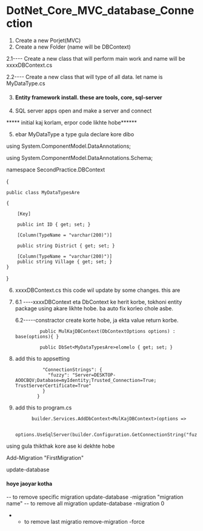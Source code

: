 # DotNet_Core_MVC_database_Connection

1. Create a new Porjet(MVC)
2. Create a new Folder (name will be DBContext)

2.1---- Create a new class that will perform main work and name will be xxxxDBContext.cs
 
2.2---- Create a new  class that will type of all data. let name is MyDataType.cs


3. #### Entity framework install. these are tools,  core, sql-server

4. SQL server apps open and make a server and connect

***** initial kaj korlam, erpor code likhte hobe******

5. ebar MyDataType a type gula declare kore dibo

using System.ComponentModel.DataAnnotations;

using System.ComponentModel.DataAnnotations.Schema;

namespace SecondPractice.DBContext

{

    public class MyDataTypesAre
    
    {
    
        [Key]
        
        public int ID { get; set; }
        
        [Column(TypeName = "varchar(200)")]
        
        public string District { get; set; }

        [Column(TypeName = "varchar(200)")]
        public string Village { get; set; }
    }
}

6.  xxxxDBContext.cs this code wil update by some changes. this are
7.  
    6.1 ----xxxxDBContext eta DbContext ke herit korbe, tokhoni entity package using akare likhte hobe. ba auto fix korleo chole asbe.
    
    6.2-----constractor create korte hobe, ja ekta value return korbe.
    
                public MulKajDBContext(DbContextOptions options) : base(options){ }
    
                public DbSet<MyDataTypesAre>elomelo { get; set; }
    
9. add this to appsetting

                 "ConnectionStrings": {
                   "fuzzy": "Server=DESKTOP-AOOCBQV;Database=myIdentity;Trusted_Connection=True; TrustServerCertificate=True"
                 }
               } 

11. add this to program.cs
              
              builder.Services.AddDbContext<MulKajDBContext>(options =>
              
              options.UseSqlServer(builder.Configuration.GetConnectionString("fuzzy")));

using gula thikthak kore ase ki dekhte hobe


Add-Migration "FirstMigration"

update-database

####  hoye jaoyar kotha


-- to remove specific migration
update-database -migration "migration name"
-- to remove all migration
update-database -migration 0

- - to remove last migratio
remove-migration -force
    
        

  


   
